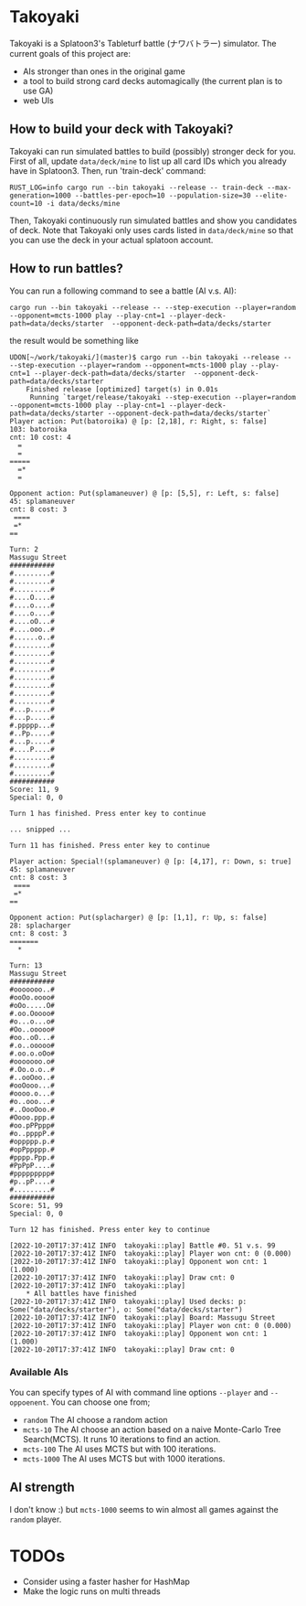 # Takoyaki
Takoyaki is a Splatoon3's Tableturf battle (ナワバトラー) simulator.
The current goals of this project are:
 - AIs stronger than ones in the original game
 - a tool to build strong card decks automagically (the current plan is to use GA)
 - web UIs

## How to build your deck with Takoyaki?
Takoyaki can run simulated battles to build (possibly) stronger deck for you.
First of all, update `data/deck/mine` to list up all card IDs which you already have in Splatoon3.
Then, run 'train-deck' command:
```
RUST_LOG=info cargo run --bin takoyaki --release -- train-deck --max-generation=1000 --battles-per-epoch=10 --population-size=30 --elite-count=10 -i data/decks/mine
```
Then, Takoyaki continuously run simulated battles and show you candidates of deck.
Note that Takoyaki only uses cards listed in `data/deck/mine` so that you can use the deck in your actual splatoon account.

## How to run battles?
You can run a following command to see a battle (AI v.s. AI):
```
cargo run --bin takoyaki --release -- --step-execution --player=random --opponent=mcts-1000 play --play-cnt=1 --player-deck-path=data/decks/starter  --opponent-deck-path=data/decks/starter
```
the result would be something like
```
UDON[~/work/takoyaki/](master)$ cargo run --bin takoyaki --release -- --step-execution --player=random --opponent=mcts-1000 play --play-cnt=1 --player-deck-path=data/decks/starter  --opponent-deck-path=data/decks/starter
    Finished release [optimized] target(s) in 0.01s
     Running `target/release/takoyaki --step-execution --player=random --opponent=mcts-1000 play --play-cnt=1 --player-deck-path=data/decks/starter --opponent-deck-path=data/decks/starter`
Player action: Put(batoroika) @ [p: [2,18], r: Right, s: false]
103: batoroika
cnt: 10 cost: 4
  =
  =
=====
  =*
  =

Opponent action: Put(splamaneuver) @ [p: [5,5], r: Left, s: false]
45: splamaneuver
cnt: 8 cost: 3
 ====
 =*
==

Turn: 2
Massugu Street
###########
#.........#
#.........#
#.........#
#....O....#
#....o....#
#....o....#
#....oO...#
#....ooo..#
#......o..#
#.........#
#.........#
#.........#
#.........#
#.........#
#.........#
#.........#
#.........#
#...p.....#
#...p.....#
#.ppppp...#
#..Pp.....#
#...p.....#
#....P....#
#.........#
#.........#
#.........#
###########
Score: 11, 9
Special: 0, 0

Turn 1 has finished. Press enter key to continue

... snipped ...

Turn 11 has finished. Press enter key to continue

Player action: Special!(splamaneuver) @ [p: [4,17], r: Down, s: true]
45: splamaneuver
cnt: 8 cost: 3
 ====
 =*
==

Opponent action: Put(splacharger) @ [p: [1,1], r: Up, s: false]
28: splacharger
cnt: 8 cost: 3
=======
  *

Turn: 13
Massugu Street
###########
#ooooooo..#
#ooOo.oooo#
#oOo.....O#
#.oo.Ooooo#
#o...o...o#
#Oo..ooooo#
#oo..oO...#
#.o..ooooo#
#.oo.o.oOo#
#ooooooo.o#
#.Oo.o.o..#
#..ooOoo..#
#ooOooo...#
#oooo.o...#
#o..ooo...#
#..OooOoo.#
#Oooo.ppp.#
#oo.pPPppp#
#o..ppppP.#
#oppppp.p.#
#opPppppp.#
#pppp.Ppp.#
#PpPpP....#
#ppppppppp#
#p..pP....#
#.........#
###########
Score: 51, 99
Special: 0, 0

Turn 12 has finished. Press enter key to continue

[2022-10-20T17:37:41Z INFO  takoyaki::play] Battle #0. 51 v.s. 99
[2022-10-20T17:37:41Z INFO  takoyaki::play] Player won cnt: 0 (0.000)
[2022-10-20T17:37:41Z INFO  takoyaki::play] Opponent won cnt: 1 (1.000)
[2022-10-20T17:37:41Z INFO  takoyaki::play] Draw cnt: 0
[2022-10-20T17:37:41Z INFO  takoyaki::play]
    * All battles have finished
[2022-10-20T17:37:41Z INFO  takoyaki::play] Used decks: p: Some("data/decks/starter"), o: Some("data/decks/starter")
[2022-10-20T17:37:41Z INFO  takoyaki::play] Board: Massugu Street
[2022-10-20T17:37:41Z INFO  takoyaki::play] Player won cnt: 0 (0.000)
[2022-10-20T17:37:41Z INFO  takoyaki::play] Opponent won cnt: 1 (1.000)
[2022-10-20T17:37:41Z INFO  takoyaki::play] Draw cnt: 0
```

### Available AIs
You can specify types of AI with command line options `--player` and `--oppoenent`.
You can choose one from;
 - `random`
    The AI choose a random action
 - `mcts-10`
   The AI choose an action based on a naive Monte-Carlo Tree Search(MCTS). It runs 10 iterations to find an action.
 - `mcts-100`
   The AI uses MCTS but with 100 iterations.
 - `mcts-1000`
   The AI uses MCTS but with 1000 iterations.

## AI strength
I don't know :) but `mcts-1000` seems to win almost all games against the `random` player.

# TODOs
- Consider using a faster hasher for HashMap
- Make the logic runs on multi threads
